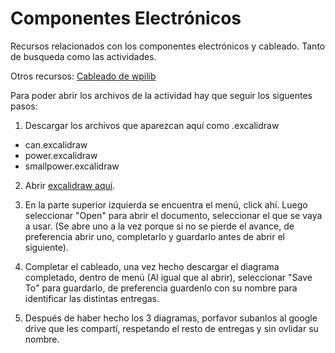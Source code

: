 # Componentes Electrónicos

Recursos relacionados con los componentes electrónicos y cableado.
Tanto de busqueda como las actividades.

Otros recursos:
[Cableado de wpilib](https://docs.wpilib.org/es/stable/docs/zero-to-robot/step-1/intro-to-frc-robot-wiring.html)

Para poder abrir los archivos de la actividad hay que seguir los siguentes pasos:

1. Descargar los archivos que aparezcan aquí como .excalidraw
 - can.excalidraw
 - power.excalidraw
 - smallpower.excalidraw

 2. Abrir [excalidraw aquí](https://excalidraw.com/).

 3. En la parte superior izquierda se encuentra el menú, click ahí. Luego seleccionar "Open" para abrir el documento, seleccionar el que se vaya a usar. (Se abre uno a la vez porque si no se pierde el avance, de preferencia abrir uno, completarlo y guardarlo antes de abrir el siguiente).

 4. Completar el cableado, una vez hecho descargar el diagrama completado, dentro de menú (Al igual que al abrir), seleccionar "Save To" para guardarlo, de preferencia guardenlo con su nombre para identificar las distintas entregas.

5. Después de haber hecho los 3 diagramas, porfavor subanlos al google drive que les compartí, respetando el resto de entregas y sin ovlidar su nombre. 

